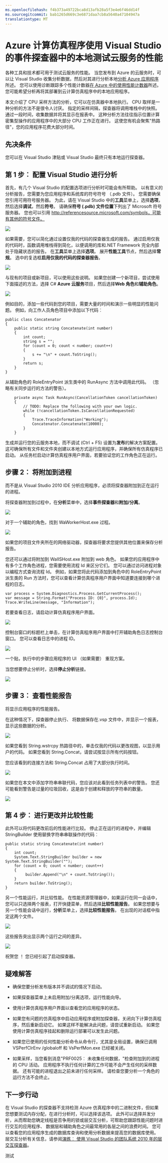 ```yaml
---
ms.openlocfilehash: f4b373a49722bca8d13afb28a5f3e4e6f46dd14f
ms.sourcegitcommit: bab1265d669c3e6871daa7cb8a5640a47104947a
translationtype: MT
---
```

<properties 
    pageTitle="分析计算仿真程序在本地云服务" 
    services="cloud-services"
    description="与 Visual Studio 探查器研究云服务中的性能问题" 
    documentationCenter=""
    authors="patshea123" 
    manager="douge" 
    editor="tglee"
    tags="" 
    />

<tags 
    ms.service="cloud-services" 
    ms.workload="tbd" 
    ms.tgt_pltfrm="na" 
    ms.devlang="multiple" 
    ms.topic="article" 
    ms.date="05/27/2015" 
    ms.author="patshea"/>

# Azure 计算仿真程序使用 Visual Studio 的事件探查器中的本地测试云服务的性能

各种工具和技术都可用于测试云服务的性能。
当您发布到 Azure 的云服务时，可以让 Visual Studio 收集分析数据，然后对其进行分析本地[分析 Azure 应用程序][1]所述。
您可以使用诊断跟踪多个性能计数器[在 Azure 中的使用性能计数器][2]所述。
您可能希望分析再将其部署到云计算仿真程序中的本地应用程序。

本文介绍了 CPU 采样方法的分析，它可以在仿真器中本地执行。 CPU 取样是一种分析的方法不是很令人讨厌。 指定的采样间隔，探查器将调用堆栈中的快照。 通过一段时间，收集数据并将其显示在报表中。 这种分析方法往往指示位置计算密集型操作的应用程序中的大部分 CPU 工作正在进行。  这使您有机会聚焦"热路径"，您的应用程序花费大部分时间。


## 先决条件

您可以在 Visual Studio 津贴或 Visual Studio 最终只有本地运行探查器。 

## <a name="step1"> </a> 第 1 步︰ 配置 Visual Studio 进行分析

首先，有几个 Visual Studio 的配置选项进行分析时可能会有所帮助。 以有意义的分析报告，您需要为您应用程序和系统库的符号符号 （.pdb 文件）。 您需要确保您引用可用符号服务器。 为此，请在 Visual Studio 中的**工具**菜单上，选择**选项**，然后选择**调试**，然后**符号**。 请确保**符号 (.pdb) 文件位置**下列出了 Microsoft 符号服务器。  您也可以引用 http://referencesource.microsoft.com/symbols，可能有其他的符号文件。

![][4]

如果需要，您可以简化通过设置仅我的代码的探查器生成的报告。 通过启用仅我的代码时，函数调用堆栈得到简化，以便调用的库和.NET Framework 完全内部处于隐藏状态的报告。 在**工具**菜单上选择**选项**。 展开**性能工具**节点，然后选择**常规**。 选中的复选框**启用仅我的代码的探查器报告**。

![][17]

与现有的项目或新项目，可以使用这些说明。  如果您创建一个新项目，尝试使用下面描述的方法，选择 C# **Azure 云服务**项目，然后选择**Web 角色**和**辅助角色**。

![][5]

例如目的，添加一些代码到您的项目，需要大量的时间和演示一些明显的性能问题。 例如，向工作人员角色项目中添加以下代码︰

    public class Concatenator
    {
        public static string Concatenate(int number)
        {
            int count;
            string s = "";
            for (count = 0; count < number; count++)
            {
                s += "\n" + count.ToString();
            }
            return s;
        }
    }

从辅助角色的 RoleEntryPoint 派生类中的 RunAsync 方法中调用此代码。 （忽略有关同步运行的方法的警告）。

        private async Task RunAsync(CancellationToken cancellationToken)
        {
            // TODO: Replace the following with your own logic.
            while (!cancellationToken.IsCancellationRequested)
            {
                Trace.TraceInformation("Working");
                Concatenator.Concatenate(10000);
            }
        }

生成并运行您的云服务本地，而不调试 (Ctrl + F5) 设置为**发布**的解决方案配置。 这可确保所有文件和文件夹创建以本地方式运行应用程序，并确保所有仿真程序已启动。 从任务栏启动计算仿真程序用户界面，若要验证您的工作角色正在运行。

## <a name="step2"> </a> 步骤 2︰ 将附加到进程

而不是从 Visual Studio 2010 IDE 分析应用程序，必须将探查器附加到正在运行的进程。 

将探查器附加到过程中，在**分析**菜单中，选择**事件探查器**和**附加/分离**。

![][6]

对于一个辅助的角色，找到 WaWorkerHost.exe 过程。

![][7]

如果您的项目文件夹所在的网络驱动器，探查器将要求您提供其他位置来保存分析报告。

 您还可以通过将附加到 WaIISHost.exe 附加到 web 角色。
如果您的应用程序中有多个工作角色进程，您需要使用流程 Id 来区分它们。 您可以通过访问进程对象以编程方式查询流程 Id。 例如，如果您将此代码添加到角色中的 RoleEntryPoint 派生类的 Run 方法时，您可以查看计算仿真程序用户界面中知道要连接到哪个进程的日志。

    var process = System.Diagnostics.Process.GetCurrentProcess();
    var message = String.Format("Process ID: {0}", process.Id);
    Trace.WriteLine(message, "Information");

若要查看日志，请启动计算仿真程序用户界面。

![][8]

控制台窗口的标题栏上单击，在计算仿真程序用户界面中打开辅助角色日志控制台窗口。 您可以查看日志中的进程 ID。

![][9]

一个贴，执行中的步骤应用程序的 UI （如果需要） 重现方案。

当您想要停止分析时，选择**停止分析**链接。

![][10]

## <a name="step3"> </a> 步骤 3︰ 查看性能报告

将显示应用程序的性能报告。

在这种情况下，探查器停止执行、 将数据保存在.vsp 文件中，并显示一个报表，显示这些数据的分析。

![][11]


如果您看到 String.wstrcpy 热路径中的，单击仅我的代码以更改视图，以显示用户的代码。  如果您看到 String.Concat，请尝试按显示所有代码按钮。

您应该看到的连接方法和 String.Concat 占用了大部分执行时间。

![][12]

如果您在本文中添加字符串串联代码，您应该对此看到任务列表中的警告。 您还可能看到警告是过量的垃圾回收，这是由于创建和释放的字符串的数量。

![][14]

## <a name="step4"> </a> 第 4 步︰ 进行更改并比较性能

此外可以将代码更改前后的性能进行比较。  停止正在运行的进程中，并编辑 StringBuilder 使用替换字符串串联操作的代码︰

    public static string Concatenate(int number)
    {
        int count;
        System.Text.StringBuilder builder = new System.Text.StringBuilder("");
        for (count = 0; count < number; count++)
        {
             builder.Append("\n" + count.ToString());
        }
        return builder.ToString();
    }

另一个性能运行，并比较性能。 在性能资源管理器中，如果运行在同一会话中，您可以只选择两个报表，打开快捷菜单，然后选择**比较性能报告**。 如果您想要与另一个性能会话中运行，**分析**菜单上，选择**比较性能报告**。 在出现的对话框中指定这两个文件。

![][15]

这些报告突出显示两个运行之间的差异。

![][16]

祝贺您 ！ 您已经引起了启动探查器。

## <a name="troubleshooting"> </a> 疑难解答

- 确保您要分析发布版本并不调试的情况下启动。

- 如果探查器菜单上未启用附加/分离选项，运行性能向导。

- 使用计算仿真程序用户界面以查看您的应用程序的状态。 

- 如果您有问题的仿真程序中启动应用程序或附加探查器，关闭向下计算仿真程序，然后重新启动它。 如果这样不能解决此问题，请尝试重新启动。 如果您使用计算仿真程序挂起和删除运行部署可以发生此问题。

- 如果您已使用的任何性能分析命令从命令行，尤其是全局设置，确保已调用 VSPerfClrEnv /globaloff 和 VsPerfMon.exe 已经被关闭。

- 如果采样，当您看到消息"PRF0025︰ 未收集任何数据，"检查附加到的进程的 CPU 活动。 应用程序不执行任何计算的工作可能不会产生任何的采样数据。  还有可能的进程退出之前未进行任何采样。 请检查您要分析一个角色的运行方法不会终止。

## <a name="nextSteps"> </a> 下一步行动

在 Visual Studio 的探查器不支持检测 Azure 仿真程序中的二进制文件，但如果您想要测试内存分配，在进行分析时，可以选择该选项。 此外可以选择并发分析，从而帮助您确定线程是否争用的锁或层交互分析，可帮助您跟踪性能问题时进行交互的应用程序、 数据层和辅助角色之间最常用的各层之间的浪费时间。  您可以查看您的应用程序生成的数据库查询和使用分析数据来提高您的数据库使用。 层交互分析有关信息，请参阅[演练︰ 使用 Visual Studio 的团队系统 2010 年的层交互探查器][3]。


[第 1 步︰ 配置 Visual Studio 进行分析]: #step1
[步骤 2︰ 将附加到进程]: #step2
[步骤 3︰ 查看分析报告]: #step3
[第 4 步︰ 进行更改并比较性能]: #step4
[疑难解答]: #troubleshooting
[下一步行动]: #nextSteps

[1]: http://msdn.microsoft.com/library/azure/hh369930.aspx
[2]: http://msdn.microsoft.com/library/azure/hh411542.aspx
[3]: http://blogs.msdn.com/b/habibh/archive/2009/06/30/walkthrough-using-the-tier-interaction-profiler-in-visual-studio-team-system-2010.aspx
[4]: ./media/cloud-services-performance-testing-visual-studio-profiler/ProfilingLocally09.png
[5]: ./media/cloud-services-performance-testing-visual-studio-profiler/ProfilingLocally10.png
[6]: ./media/cloud-services-performance-testing-visual-studio-profiler/ProfilingLocally02.png
[7]: ./media/cloud-services-performance-testing-visual-studio-profiler/ProfilingLocally05.png
[8]: ./media/cloud-services-performance-testing-visual-studio-profiler/ProfilingLocally010.png
[9]: ./media/cloud-services-performance-testing-visual-studio-profiler/ProfilingLocally07.png
[10]: ./media/cloud-services-performance-testing-visual-studio-profiler/ProfilingLocally06.png
[11]: ./media/cloud-services-performance-testing-visual-studio-profiler/ProfilingLocally03.png
[12]: ./media/cloud-services-performance-testing-visual-studio-profiler/ProfilingLocally011.png
[14]: ./media/cloud-services-performance-testing-visual-studio-profiler/ProfilingLocally04.png 
[15]: ./media/cloud-services-performance-testing-visual-studio-profiler/ProfilingLocally013.png
[16]: ./media/cloud-services-performance-testing-visual-studio-profiler/ProfilingLocally012.png
[17]: ./media/cloud-services-performance-testing-visual-studio-profiler/ProfilingLocally08.png
 
测试
